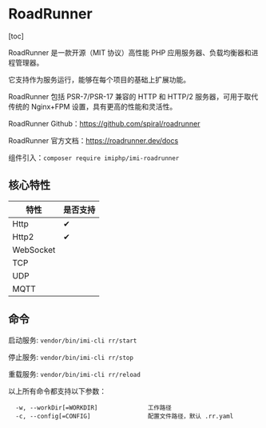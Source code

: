 # RoadRunner

[toc]

RoadRunner 是一款开源（MIT 协议）高性能 PHP 应用服务器、负载均衡器和进程管理器。

它支持作为服务运行，能够在每个项目的基础上扩展功能。

RoadRunner 包括 PSR-7/PSR-17 兼容的 HTTP 和 HTTP/2 服务器，可用于取代传统的 Nginx+FPM 设置，具有更高的性能和灵活性。

RoadRunner Github：<https://github.com/spiral/roadrunner>

RoadRunner 官方文档：<https://roadrunner.dev/docs>

组件引入：`composer require imiphp/imi-roadrunner`

## 核心特性

| 特性 | 是否支持 |
|-|-
| Http | ✔ |
| Http2 | ✔ |
| WebSocket |  |
| TCP |  |
| UDP |  |
| MQTT |  |

## 命令

启动服务: `vendor/bin/imi-cli rr/start`

停止服务: `vendor/bin/imi-cli rr/stop`

重载服务: `vendor/bin/imi-cli rr/reload`

以上所有命令都支持以下参数：

```shell
  -w, --workDir[=WORKDIR]              工作路径
  -c, --config[=CONFIG]                配置文件路径，默认 .rr.yaml
```
